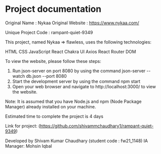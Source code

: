 # Project documentation

Original Name : Nykaa
Original Website : https://www.nykaa.com/

Unique Project Code : rampant-quiet-9349

This project, named Nykaa => flawless, uses the following technologies:

HTML
CSS
JavaScript
React
Chakra UI
Axios
React Router DOM

To view the website, please follow these steps:

1. Run json-server on port 8080 by using the command json-server --watch db.json --port 8080
2. Start the development server by using the command npm start
3. Open your web browser and navigate to http://localhost:3000/ to view the website.

Note: It is assumed that you have Node.js and npm (Node Package Manager) already installed on your machine.

Estimated time to complete the project is 4 days

Link for project: (https://github.com/shivammchaudhary1/rampant-quiet-9349)

Developed by Shivam Kumar Chaudhary (student code : fw21_1148)
IA Manager: Mohsin Iqbal
